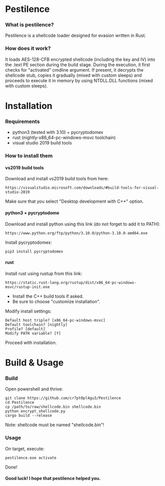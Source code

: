 # Pestilence
### What is pestilence?
Pestilence is a shellcode loader designed for evasion written in Rust.
### How does it work?
It loads AES-128-CFB encrypted shellcode (including the key and IV) into the .text PE section during the build stage.
During the execution, it first checks for "activated" cmdline argument. If present, it decrypts the shellcode stub, copies it gradually (mixed with custom sleeps) and proceeds to execute it in memory by using NTDLL.DLL functions (mixed with custom sleeps).
# Installation
### Requirements
* python3 (tested with 3.10) + pycryptodomex
* rust (nightly-x86_64-pc-windows-msvc toolchain)
* visual studio 2019 build tools
### How to install them
#### vs2019 build tools
Download and install vs2019 build tools from here:
```
https://visualstudio.microsoft.com/downloads/#build-tools-for-visual-studio-2019
```
Make sure that you select "Desktop development with C++" option.
#### python3 + pycryptodome
Download and install python using this link (do not forget to add it to PATH):
```
https://www.python.org/ftp/python/3.10.0/python-3.10.0-amd64.exe
```
Install pycryptodomex:
```shell
pip3 install pycryptodomex
```
#### rust
Install rust using rustup from this link:
```
https://static.rust-lang.org/rustup/dist/x86_64-pc-windows-msvc/rustup-init.exe
```
* Install the C++ build tools if asked.
* Be sure to choose "customize installation".

Modify install settings:
```
Default host triple? [x86_64-pc-windows-msvc]
Default toolchain? [nightly]
Profile? [default]
Modify PATH variable? [Y]
```
Proceed with installation.
# Build & Usage
### Build
Open powershell and thrive:
```shell
git clone https://github.com/cr7pt0pl4gu3/Pestilence
cd Pestilence
cp /path/to/raw/shellcode.bin shellcode.bin
python encrypt_shellcode.py
cargo build --release
```
Note: shellcode must be named "shellcode.bin"!
### Usage
On target, execute:
```shell
pestilence.exe activate
```
Done!
#### Good luck! I hope that pestilence helped you.
